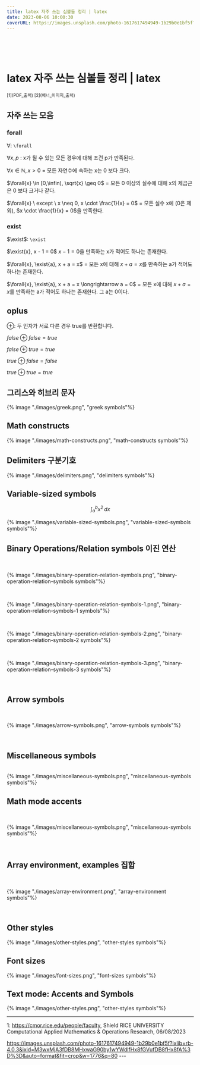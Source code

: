 ```yaml
---
title: latex 자주 쓰는 심볼들 정리 | latex 
date: 2023-08-06 10:00:30
coverURL: https://images.unsplash.com/photo-1617617494949-1b29b0e1bf5f?ixlib=rb-4.0.3&ixid=M3wxMjA3fDB8MHxwaG90by1wYWdlfHx8fGVufDB8fHx8fA%3D%3D&auto=format&fit=crop&w=1776&q=80
---
```

<br />
<br />
<br />

# latex 자주 쓰는 심볼들 정리 | latex

<sup>
[1](PDF_출처)
[2](배너_이미지_출처)
</sup>

## 자주 쓰는 모음


### forall

$\forall$: `\forall`

$\forall{x}, p$ : x가 될 수 있는 모든 경우에 대해 조건 p가 만족된다.

$\forall{x}\in \mathbb{N}, x > 0$ = 모든 자연수에 속하는 x는 0 보다 크다.

$\forall{x} \in [0,\infin), \sqrt{x} \geq 0$ = 모든 0 이상의 실수에 대해 x의 제곱근은 0 보다 크거나 같다.

$\forall{x} \ except \ x \neq 0, x \cdot \frac{1}{x} = 0$ = 모든 실수 x에 (0은 제외), $x \cdot \frac{1}{x} = 0$을 만족한다.

### exist

$\exist$: `\exist`

$\exist{x}, x - 1 = 0$ $x - 1 = 0$을 만족하는 x가 적어도 하나는 존재한다.


$\forall{x}, \exist{a}, x + a = x$ = 모든 x에 대해 $x+a=x$를 만족하는 a가 적어도 하나는 존재한다.

$\forall{x}, \exist{a}, x + a = x \longrightarrow a = 0$ = 모든 x에 대해 $x+a=x$를 만족하는 a가 적어도 하나는 존재한다. 그 a는 0이다.

## oplus

$\oplus$: 두 인자가 서로 다른 경우 true를 반환합니다.

$false \oplus false = true$

$false \oplus true = true$

$true \oplus false = false$

$true \oplus true = true$


## 그리스와 히브리 문자

{% image "./images/greek.png", "greek symbols"%}

## Math constructs

{% image "./images/math-constructs.png", "math-constructs symbols"%}

## Delimiters 구분기호 


{% image "./images/delimiters.png", "delimiters symbols"%}

## Variable-sized symbols 

$$
\int_{a}^{b} x^2 \,dx
$$


{% image "./images/variable-sized-symbols.png", "variable-sized-symbols symbols"%}


## Binary Operations/Relation symbols 이진 연산


<br>

{% image "./images/binary-operation-relation-symbols.png", "binary-operation-relation-symbols symbols"%}

<br>


{% image "./images/binary-operation-relation-symbols-1.png", "binary-operation-relation-symbols-1 symbols"%}

<br>

{% image "./images/binary-operation-relation-symbols-2.png", "binary-operation-relation-symbols-2 symbols"%}

<br>

{% image "./images/binary-operation-relation-symbols-3.png", "binary-operation-relation-symbols-3 symbols"%}

<br>

## Arrow symbols
<br>


{% image "./images/arrow-symbols.png", "arrow-symbols symbols"%}

<br>

## Miscellaneous symbols


<br>
{% image "./images/miscellaneous-symbols.png", "miscellaneous-symbols symbols"%}

<br>

## Math mode accents

<br>

{% image "./images/miscellaneous-symbols.png", "miscellaneous-symbols symbols"%}

<br>

## Array environment, examples 집합

<br>

{% image "./images/array-environment.png", "array-environment symbols"%}

<br>

## Other styles


{% image "./images/other-styles.png", "other-styles symbols"%}

## Font sizes


{% image "./images/font-sizes.png", "font-sizes symbols"%}

## Text mode: Accents and Symbols


{% image "./images/other-styles.png", "other-styles symbols"%}

--- 

<a name="PDF_출처">1</a>: https://cmor.rice.edu/people/faculty, Shield 
RICE UNIVERSITY
Computational Applied Mathematics & Operations Research, 06/08/2023

<a name="배너_이미지_출처">

https://images.unsplash.com/photo-1617617494949-1b29b0e1bf5f?ixlib=rb-4.0.3&ixid=M3wxMjA3fDB8MHxwaG90by1wYWdlfHx8fGVufDB8fHx8fA%3D%3D&auto=format&fit=crop&w=1776&q=80
---</a>